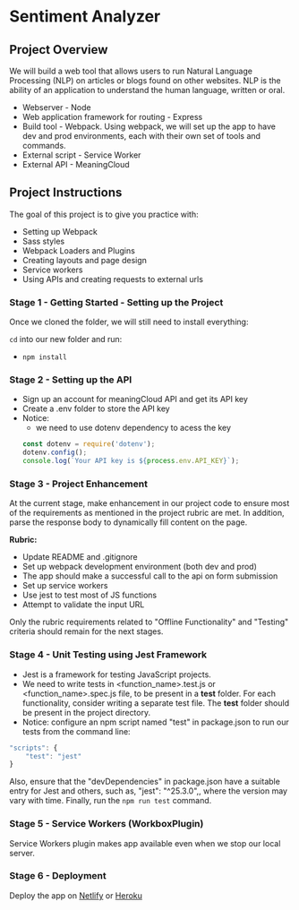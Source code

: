 # Sentiment Analyzer

## Project Overview

We will build a web tool that allows users to run Natural Language Processing (NLP) on articles or blogs found on other websites. NLP is the ability of an application to understand the human language, written or oral.

- Webserver - Node
- Web application framework for routing - Express
- Build tool - Webpack. Using webpack, we will set up the app to have dev and prod environments, each with their own set of tools and commands.
- External script - Service Worker
- External API - MeaningCloud

## Project Instructions

The goal of this project is to give you practice with:
- Setting up Webpack
- Sass styles
- Webpack Loaders and Plugins
- Creating layouts and page design
- Service workers
- Using APIs and creating requests to external urls

### Stage 1 - Getting Started - Setting up the Project

Once we cloned the folder, we will still need to install everything:

`cd` into our new folder and run:
- `npm install`

### Stage 2 - Setting up the API

- Sign up an account for meaningCloud API and get its API key
- Create a .env folder to store the API key
- Notice:
  - we need to use dotenv dependency to acess the key
  ```js
  const dotenv = require('dotenv');
  dotenv.config();
  console.log(`Your API key is ${process.env.API_KEY}`);
  ```

### Stage 3 - Project Enhancement
At the current stage, make enhancement in our project code to ensure most of the requirements as mentioned in the project rubric are met. In addition, parse the response body to dynamically fill content on the page.

**Rubric:**

- Update README and .gitignore
- Set up webpack development environment (both dev and prod)
- The app should make a successful call to the api on form submission
- Set up service workers
- Use jest to test most of JS functions
- Attempt to validate the input URL


Only the rubric requirements related to "Offline Functionality" and "Testing" criteria should remain for the next stages.

### Stage 4 - Unit Testing using Jest Framework

- Jest is a framework for testing JavaScript projects.
- We need to write tests in <function_name>.test.js or <function_name>.spec.js file, to be present in a __test__ folder. For each functionality, consider writing a separate test file. The __test__ folder should be present in the project directory.
- Notice: configure an npm script named "test" in package.json to run our tests from the command line:
```js
"scripts": {
    "test": "jest"
}
```
Also, ensure that the "devDependencies" in package.json have a suitable entry for Jest and others, such as, "jest": "^25.3.0",, where the version may vary with time. Finally, run the ```npm run test``` command.

### Stage 5 - Service Workers (WorkboxPlugin)

Service Workers plugin makes app available even when we stop our local server.

### Stage 6 - Deployment

Deploy the app on [Netlify](https://www.netlify.com/) or [Heroku](https://www.heroku.com/) 
